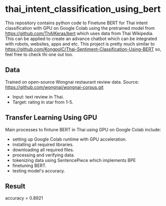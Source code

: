 # thai_intent_classification_using_bert

This repository contains python code to 
Finetune BERT for Thai intent classification with GPU on Google Colab using the pretrained model from https://github.com/ThAIKeras/bert which uses data from Thai Wikipedia. This can be applied to create an advance chatbot which can be integrated with robots, websites, apps and etc.
This project is pretty much similar to https://github.com/KongpolC/Thai-Sentiment-Classification-Using-BERT so, feel free to check thi one out too.

## Data
Trained on open-source Wongnai restaurant review data. Source: https://github.com/wongnai/wongnai-corpus.git
  - Input: text review in Thai.
  - Target: rating in star from 1-5.
  
## Transfer Learning Using GPU
Main processes to fintune BERT in Thai using GPU on Google Colab include:
  - setting up Google Colab runtime with GPU acceleration.
  - installing all required libraries.
  - downloading all required files.
  - processing and verifying data.
  - tokenizing data using SentencePiece which implements BPE
  - finetuning BERT.
  - testing model's accuracy.
  
## Result
accuracy = 0.8921
  

